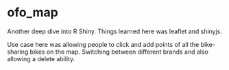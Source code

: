 # ofo_map


Another deep dive into R Shiny. Things learned here was leaflet and shinyjs.

Use case here was allowing people to click and add points of all the bike-sharing bikes on the map. 
Switching between different brands and also allowing a delete ability.


